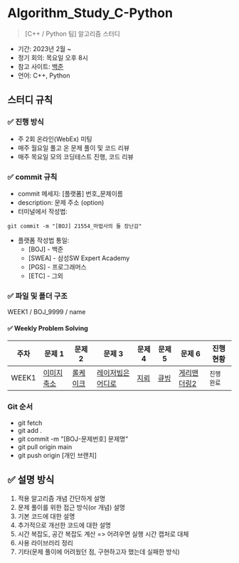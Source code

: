 # Algorithm_Study_C-Python

> [C++ / Python 팀] 알고리즘 스터디

- 기간: 2023년 2월 ~ 
- 정기 회의: 목요일 오후 8시
- 참고 사이트: [백준](https://www.acmicpc.net/)
- 언어: C++, Python

## 스터디 규칙 

### ✅ 진행 방식
- 주 2회 온라인(WebEx) 미팅
- 매주 월요일 풀고 온 문제 풀이 및 코드 리뷰
- 매주 목요일 모의 코딩테스트 진행, 코드 리뷰


### ✅ commit 규칙
- commit 메세지: [플랫폼] 번호_문제이름
- description: 문제 주소 (option)
- 터미널에서 작성법: 
```
git commit -m "[BOJ] 21554_마법사의 돌 장난감"
```
- 플랫폼 작성법 통일: 
  * [BOJ] - 백준 
  * [SWEA] - 삼성SW Expert Academy
  * [PGS] - 프로그래머스
  * [ETC] - 그외

### ✅ 파일 및 폴더 구조
WEEK1 / BOJ_9999 / name

#### ✅ Weekly Problem Solving

| **주차** | **문제 1**    | **문제 2**    | **문제 3**    | **문제 4**    | **문제 5**    | **문제 6**    | **진행 현황** |
| -------- | ------------- | ------------- | ------------- | ------------- | ------------- | ------------- | -------------|
| WEEK1  | [이미지 축소](https://www.acmicpc.net/problem/22994) | [롤케이크](https://www.acmicpc.net/problem/16206) | [레이저빔은 어디로](https://www.acmicpc.net/problem/3709) | [지뢰](https://www.acmicpc.net/problem/2232) | [큐빙](https://www.acmicpc.net/problem/5373) | [게리맨더링2](https://www.acmicpc.net/problem/17779) | `진행 완료`   |


### Git 순서

- git fetch
- git add .
- git commit -m "[BOJ-문제번호] 문제명"
- git pull origin main
- git push origin [개인 브랜치]

## ✅ 설명 방식

1. 적용 알고리즘 개념 간단하게 설명
2. 문제 풀이를 위한 접근 방식(or 개념) 설명
3. 기본 코드에 대한 설명
4. 추가적으로 개선한 코드에 대한 설명
5. 시간 복잡도, 공간 복잡도 계산 => 어려우면 실행 시간 캡처로 대체
6. 사용 라이브러리 정리
7. 기타(문제 풀이에 어려웠던 점, 구현하고자 했는데 실패한 방식)
